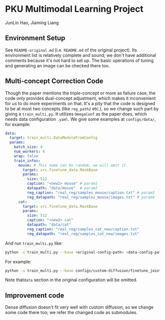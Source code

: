 # PKU Multimodal Learning Project

JunLin Hao, Jiaming Liang

## Environment Setup

See `README-original.md` (i.e. `README.md` of the original project). Its environment list is relatively complete and sound; we don't have additional comments because it's not hard to set up. The basic operations of tuning and generating an image can be checked there too.

##  Multi-concept Correction Code

Though the paper mentions the triple-concept or more as failure case, the code only provides dual-concept adjustment, which makes it inconvenient for us to do more experiments on that. It's a pity that the code is designed to be at most two concepts (like `reg_path2` etc.), so we change such part by giving a `train_multi.py`. It utilizes `OmegaConf` as the paper does, which needs data configuration `.yaml`. We give some examples at `configs/data/`, for example:

```yaml
data:
  target: train_multi.DataModuleFromConfig
  params:
    batch_size: 4
    num_workers: 4
    wrap: false
    train_infos:
      mouse: # This name can be random, we will omit it.
        target: src.finetune_data.MaskBase
        params:
          size: 512
          caption: "<new1> mouse" # param1
          datapath: "data/mouse"  # param2
          reg_caption: "real_reg/samples_mouse/caption.txt" # param3
          reg_datapath: "real_reg/samples_mouse/images.txt" # param4
      cat:
        target: src.finetune_data.MaskBase
        params:
          size: 512
          caption: "<new2> cat"
          datapath: "data/cat"
          reg_caption: "real_reg/samples_cat_new/caption.txt"
          reg_datapath: "real_reg/samples_cat_new/images.txt"
```

And run `train_multi.py` like:

```bash
python -u train_multi.py --base <original-config-path> <data-config-path> -t --gpus <Two GPUs ID> --resume-from-checkpoint-custom <sd-ckpt-weights> --modifier_token "<NewTokensConnectedBy+>" --name <name-you-like> --batch_size <integral times of concepts>
```

For example:

```bash
python -u train_multi.py --base configs/custom-diffusion/finetune_joint.yaml configs/data/mouse_cat.yaml -t --gpus 0,1 --resume-from-checkpoint-custom link-data/weights/v1-5-pruned.ckpt --modifier_token "<new1>+<new2>" --name "mouse_cat_joint" --batch_size 2
```

Note that`data` section in the original configuration will be omitted.

## Improvement code

Dense diffusion doesn't fit very well with custom diffusion, so we change some code there too; we refer the changed code as submodules.